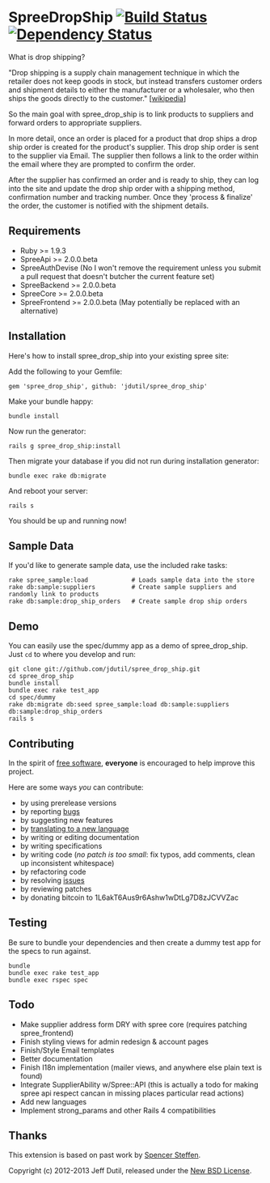 SpreeDropShip [![Build Status](https://secure.travis-ci.org/jdutil/spree_drop_ship.png)](http://travis-ci.org/jdutil/spree_drop_ship) [![Dependency Status](https://gemnasium.com/jdutil/spree_drop_ship.png?travis)](https://gemnasium.com/jdutil/spree_drop_ship)
=============

[travis]: http://travis-ci.org/jdutil/spree_contact_us
[gemnasium]: https://gemnasium.com/jdutil/spree_contact_us

What is drop shipping?

"Drop shipping is a supply chain management technique in which the retailer does not keep goods in stock, but instead transfers customer orders and shipment details to either the manufacturer or a wholesaler, who then ships the goods directly to the customer." [[wikipedia](http://en.wikipedia.org/wiki/Drop_shipping)]

So the main goal with spree_drop_ship is to link products to suppliers and forward orders to appropriate suppliers.

In more detail, once an order is placed for a product that drop ships a drop ship order is created for the product's supplier. This drop ship order is sent to the supplier via Email. The supplier then follows a link to the order within the email where they are prompted to confirm the order.

After the supplier has confirmed an order and is ready to ship, they can log into the site and update the drop ship order with a shipping method, confirmation number and tracking number. Once they 'process & finalize' the order, the customer is notified with the shipment details.

Requirements
------------

* Ruby >= 1.9.3
* SpreeApi >= 2.0.0.beta
* SpreeAuthDevise (No I won't remove the requirement unless you submit a pull request that doesn't butcher the current feature set)
* SpreeBackend >= 2.0.0.beta
* SpreeCore >= 2.0.0.beta
* SpreeFrontend >= 2.0.0.beta (May potentially be replaced with an alternative)

Installation
------------

Here's how to install spree_drop_ship into your existing spree site:

Add the following to your Gemfile:

    gem 'spree_drop_ship', github: 'jdutil/spree_drop_ship'

Make your bundle happy:

    bundle install

Now run the generator:

    rails g spree_drop_ship:install

Then migrate your database if you did not run during installation generator:

    bundle exec rake db:migrate

And reboot your server:

    rails s

You should be up and running now!

Sample Data
-----------

If you'd like to generate sample data, use the included rake tasks:

```shell
rake spree_sample:load            # Loads sample data into the store
rake db:sample:suppliers          # Create sample suppliers and randomly link to products
rake db:sample:drop_ship_orders   # Create sample drop ship orders
```

Demo
----

You can easily use the spec/dummy app as a demo of spree_drop_ship. Just `cd` to where you develop and run:

```shell
git clone git://github.com/jdutil/spree_drop_ship.git
cd spree_drop_ship
bundle install
bundle exec rake test_app
cd spec/dummy
rake db:migrate db:seed spree_sample:load db:sample:suppliers db:sample:drop_ship_orders
rails s
```

Contributing
------------

In the spirit of [free software](http://www.fsf.org/licensing/essays/free-sw.html), **everyone** is encouraged to help improve this project.

Here are some ways *you* can contribute:

* by using prerelease versions
* by reporting [bugs](https://github.com/jdutil/spree_drop_ship/issues)
* by suggesting new features
* by [translating to a new language](https://github.com/jdutil/spree_drop_ship/tree/master/config/locales)
* by writing or editing documentation
* by writing specifications
* by writing code (*no patch is too small*: fix typos, add comments, clean up inconsistent whitespace)
* by refactoring code
* by resolving [issues](https://github.com/jdutil/spree_drop_ship/issues)
* by reviewing patches
* by donating bitcoin to 1L6akT6Aus9r6Ashw1wDtLg7D8zJCVVZac

Testing
-------

Be sure to bundle your dependencies and then create a dummy test app for the specs to run against.

```shell
bundle
bundle exec rake test_app
bundle exec rspec spec
```

Todo
----

- Make supplier address form DRY with spree core (requires patching spree_frontend)
- Finish styling views for admin redesign & account pages
- Finish/Style Email templates
- Better documentation
- Finish I18n implementation (mailer views, and anywhere else plain text is found)
- Integrate SupplierAbility w/Spree::API (this is actually a todo for making spree api respect cancan in missing places particular read actions)
- Add new languages
- Implement strong_params and other Rails 4 compatibilities

Thanks
------

This extension is based on past work by [Spencer Steffen](http://github.com/citrus/spree_drop_shipping).

Copyright (c) 2012-2013 Jeff Dutil, released under the [New BSD License](https://github.com/jdutil/spree_drop_ship/tree/master/LICENSE).

